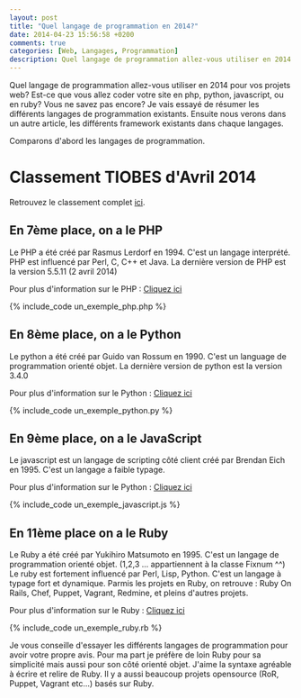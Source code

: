 ```yaml
---
layout: post
title: "Quel langage de programmation en 2014?"
date: 2014-04-23 15:56:58 +0200
comments: true
categories: [Web, Langages, Programmation]
description: Quel langage de programmation allez-vous utiliser en 2014 pour vos projets web?  Est-ce que vous allez coder votre site en php, python, javascript, ou en ruby? Vous ne savez pas encore?
---
```


Quel langage de programmation allez-vous utiliser en 2014 pour vos projets web?  Est-ce que vous allez coder votre site en php, python, javascript, ou en ruby? Vous ne savez pas encore? Je vais essayé de résumer les différents langages de programmation existants. Ensuite nous verons dans un autre article, les différents framework existants dans chaque langages.

<!-- more -->

Comparons d'abord les langages de programmation.

# Classement TIOBES d'Avril 2014

Retrouvez le classement complet [ici](http://www.tiobe.com/index.php/content/paperinfo/tpci/index.html).

## En 7ème place, on a le PHP

Le PHP a été créé par Rasmus Lerdorf en 1994. 
C'est un langage interprété. 
PHP est influencé par Perl, C, C++ et Java.
La dernière version de PHP est la version 5.5.11 (2 avril 2014)

Pour plus d'information sur le PHP : [Cliquez ici](http://fr.wikipedia.org/wiki/PHP)

{% include_code un_exemple_php.php %}

## En 8ème place, on a le Python

Le python a été créé par Guido van Rossum en 1990.
C'est un language de programmation orienté objet.
La dernière version de python est la version 3.4.0

Pour plus d'information sur le Python : [Cliquez ici]("http://fr.wikipedia.org/wiki/Python_(langage)")

{% include_code un_exemple_python.py %}

## En 9ème place, on a le JavaScript

Le javascript est un langage de scripting côté client créé par Brendan Eich en 1995.
C'est un langage a faible typage.

Pour plus d'information sur le Python : [Cliquez ici](http://fr.wikipedia.org/wiki/Javascript)

{% include_code un_exemple_javascript.js %}

## En 11ème place on a le Ruby

Le Ruby a été créé par Yukihiro Matsumoto en 1995.
C'est un langage de programmation orienté objet. (1,2,3 ... appartiennent à la classe Fixnum ^^)
Le ruby est fortement influencé par Perl, Lisp, Python.
C'est un langage à typage fort et dynamique.
Parmis les projets en Ruby, on retrouve : Ruby On Rails, Chef, Puppet, Vagrant, Redmine, et pleins d'autres projets.

Pour plus d'information sur le Ruby : [Cliquez ici](http://fr.wikipedia.org/wiki/Ruby)

{% include_code un_exemple_ruby.rb %}


Je vous conseille d'essayer les différents langages de programmation pour avoir votre propre avis. Pour ma part je préfère de loin Ruby pour sa simplicité mais aussi pour son côté orienté objet. J'aime la syntaxe agréable à écrire et relire de Ruby. Il y a aussi beaucoup projets opensource (RoR, Puppet, Vagrant etc...) basés sur Ruby.





